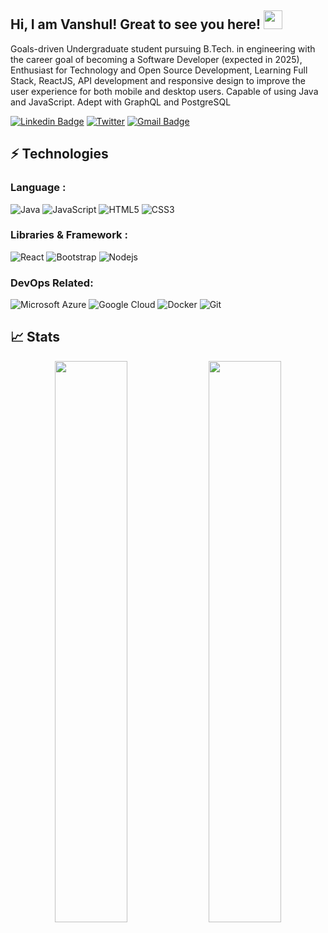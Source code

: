 ## Hi, I am Vanshul! Great to see you here! <img src="https://raw.githubusercontent.com/aemmadi/aemmadi/master/wave.gif" width="30px">

Goals-driven Undergraduate student pursuing B.Tech. in engineering with the career goal of becoming a Software Developer (expected in 2025), Enthusiast for Technology and Open Source Development, Learning Full Stack, ReactJS, API development and responsive design to improve the user experience for both mobile and desktop users. Capable of using Java and JavaScript. Adept with GraphQL and PostgreSQL

[![Linkedin Badge](https://img.shields.io/badge/-VanshulBhatia-blue?style=flat-square&logo=Linkedin&logoColor=white&link=https://www.linkedin.com/in/vanshul-bhatia-635a90235)](https://www.linkedin.com/in/vanshul-bhatia-635a90235)
[![Twitter](https://img.shields.io/twitter/url/https/twitter.com/cloudposse.svg?style=social&label=Follow%20%40VanshulBhatia)](https://twitter.com/VanshulBhatia?t=GsnpW53xkVrSAZ-gd6vJ4A&s=09)
[![Gmail Badge](https://img.shields.io/badge/-vanshulbhatia@gmail.com-c14438?style=flat-square&logo=Gmail&logoColor=white&link=mailto:vanshulbhatia@gmail.com)](mailto:vanshulbhatia@gmail.com)


## ⚡ Technologies

### Language :
![Java](https://img.shields.io/badge/-java-E34A86?style=flat-square&logo=java)
![JavaScript](https://img.shields.io/badge/-JavaScript-black?style=flat-square&logo=javascript)
![HTML5](https://img.shields.io/badge/-HTML5-E34F26?style=flat-square&logo=html5&logoColor=white)
![CSS3](https://img.shields.io/badge/-CSS3-1572B6?style=flat-square&logo=css3)

### Libraries & Framework :

![React](https://img.shields.io/badge/-React-black?style=flat-square&logo=react)
![Bootstrap](https://img.shields.io/badge/-Bootstrap-563D7C?style=flat-square&logo=bootstrap)
![Nodejs](https://img.shields.io/badge/-Nodejs-black?style=flat-square&logo=Node.js)


### DevOps Related:

![Microsoft Azure](https://img.shields.io/badge/Microsoft%20Azure-232F7E?style=flat-square&logo=microsoft-azure)
![Google Cloud](https://img.shields.io/badge/Google%20Cloud-black?style=flat-square&logo=google-cloud)
![Docker](https://img.shields.io/badge/-Docker-black?style=flat-square&logo=docker)
![Git](https://img.shields.io/badge/-Git-black?style=flat-square&logo=git)


## 📈 Stats
<p align="center">
	
  <img width="48%" src="https://github-readme-stats.vercel.app/api?username=VanshulB&show_icons=true&theme=tokyonight" />
  <img width="48%" src="https://github-readme-streak-stats.herokuapp.com/?user=VanshulB&theme=tokyonight" />
</p>

